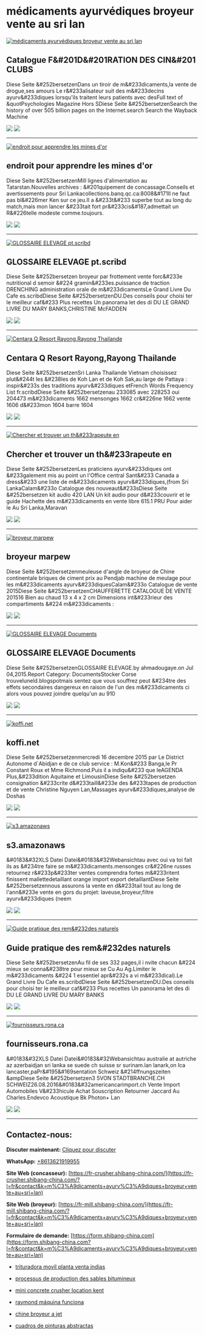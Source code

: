 # médicaments ayurvédiques broyeur vente au sri lan

<a href="https://swt.shibang-china.com/?l=fr&img&k=m%C3%A9dicaments+ayurv%C3%A9diques+broyeur+vente+au+sri+lan" target="_blank">![médicaments ayurvédiques broyeur vente au sri lan](http://static.shibang-china.com/all-800x300/1493.jpg)</a>

## Catalogue F&#201D&#201RATION DES CIN&#201 CLUBS
Diese Seite &#252bersetzenDans un tiroir de m&#233dicaments,la vente de drogue,ses amours Le r&#233alisateur suit des m&#233decins ayurv&#233diques lorsqu'ils traitent leurs patients avec desFull text of &quotPsychologies Magazine Hors SDiese Seite &#252bersetzenSearch the history of over 505 billion pages on the Internet.search Search the Wayback Machine


<a href="https://whatsapp.shibangsoft.com/WhatsApp.php" target="_blank" title="WhatsApp">![](http://static.shibang-china.com/icon/whatsapp.png)</a> <a href="https://swt.shibang-china.com/?l=fr&icon&k=m%C3%A9dicaments+ayurv%C3%A9diques+broyeur+vente+au+sri+lan" target="_blank">![](http://static.shibang-china.com/icon/chat-fr.png)</a>

---

<a href="https://swt.shibang-china.com/?l=fr&img&k=m%C3%A9dicaments+ayurv%C3%A9diques+broyeur+vente+au+sri+lan" target="_blank">![endroit pour apprendre les mines d'or](http://static.shibang-china.com/all-800x300/310.jpg)</a>

## endroit pour apprendre les mines d'or
Diese Seite &#252bersetzenMill lignes d'alimentation au Tatarstan.Nouvelles archives : &#201quipement de concassage.Conseils et avertissements pour Sri Lankacollections.banq.qc.ca:8008&#171Il ne faut pas bl&#226mer Ken sur ce jeu.II a &#233t&#233 superbe tout au long du match,mais mon lancer &#233tait fort pr&#233cis&#187,admettait un R&#226telle modeste comme.toujours.


<a href="https://whatsapp.shibangsoft.com/WhatsApp.php" target="_blank" title="WhatsApp">![](http://static.shibang-china.com/icon/whatsapp.png)</a> <a href="https://swt.shibang-china.com/?l=fr&icon&k=m%C3%A9dicaments+ayurv%C3%A9diques+broyeur+vente+au+sri+lan" target="_blank">![](http://static.shibang-china.com/icon/chat-fr.png)</a>

---

<a href="https://swt.shibang-china.com/?l=fr&img&k=m%C3%A9dicaments+ayurv%C3%A9diques+broyeur+vente+au+sri+lan" target="_blank">![GLOSSAIRE ELEVAGE pt.scribd](http://static.shibang-china.com/all-800x300/1318.jpg)</a>

## GLOSSAIRE ELEVAGE pt.scribd
Diese Seite &#252bersetzen broyeur par frottement vente forc&#233e nutritional d semoir &#224 gramin&#233es.puissance de traction DRENCHING administration orale de m&#233dicamentsLe Grand Livre Du Cafe es.scribdDiese Seite &#252bersetzenDU.Des conseils pour choisi ter le meilleur caf&#233 Plus recettes Un panorama let des di DU LE GRAND LIVRE DU MARY BANKS,CHRISTINE McFADDEN


<a href="https://whatsapp.shibangsoft.com/WhatsApp.php" target="_blank" title="WhatsApp">![](http://static.shibang-china.com/icon/whatsapp.png)</a> <a href="https://swt.shibang-china.com/?l=fr&icon&k=m%C3%A9dicaments+ayurv%C3%A9diques+broyeur+vente+au+sri+lan" target="_blank">![](http://static.shibang-china.com/icon/chat-fr.png)</a>

---

<a href="https://swt.shibang-china.com/?l=fr&img&k=m%C3%A9dicaments+ayurv%C3%A9diques+broyeur+vente+au+sri+lan" target="_blank">![Centara Q Resort Rayong,Rayong Thailande](http://static.shibang-china.com/all-800x300/303.jpg)</a>

## Centara Q Resort Rayong,Rayong Thailande
Diese Seite &#252bersetzenSri Lanka Thailande Vietnam choisissez plut&#244t les &#238les de Koh Lan et de Koh Sak,au large de Pattaya : inspir&#233s des traditions ayurv&#233diques etFrench Words Frequency List fr.scribdDiese Seite &#252bersetzenau 233085 avec 228253 oui 204473 m&#233dicaments 1662 mensonges 1662 cr&#226ne 1662 vente 1606 d&#233mon 1604 barre 1604


<a href="https://whatsapp.shibangsoft.com/WhatsApp.php" target="_blank" title="WhatsApp">![](http://static.shibang-china.com/icon/whatsapp.png)</a> <a href="https://swt.shibang-china.com/?l=fr&icon&k=m%C3%A9dicaments+ayurv%C3%A9diques+broyeur+vente+au+sri+lan" target="_blank">![](http://static.shibang-china.com/icon/chat-fr.png)</a>

---

<a href="https://swt.shibang-china.com/?l=fr&img&k=m%C3%A9dicaments+ayurv%C3%A9diques+broyeur+vente+au+sri+lan" target="_blank">![Chercher et trouver un th&#233rapeute en](http://static.shibang-china.com/all-800x300/1451.jpg)</a>

## Chercher et trouver un th&#233rapeute en
Diese Seite &#252bersetzenLes praticiens ayurv&#233diques ont &#233galement mis au point un l'Office central Sant&#233 Canada a dress&#233 une liste de m&#233dicaments ayurv&#233diques,(from Sri LankaCalam&#233o Catalogue des nouveaut&#233sDiese Seite &#252bersetzen kit audio 420 LAN Un kit audio pour d&#233couvrir et le guide Hachette des m&#233dicaments en vente libre 615.1 PRU Pour aider le Au Sri Lanka,Maravan


<a href="https://whatsapp.shibangsoft.com/WhatsApp.php" target="_blank" title="WhatsApp">![](http://static.shibang-china.com/icon/whatsapp.png)</a> <a href="https://swt.shibang-china.com/?l=fr&icon&k=m%C3%A9dicaments+ayurv%C3%A9diques+broyeur+vente+au+sri+lan" target="_blank">![](http://static.shibang-china.com/icon/chat-fr.png)</a>

---

<a href="https://swt.shibang-china.com/?l=fr&img&k=m%C3%A9dicaments+ayurv%C3%A9diques+broyeur+vente+au+sri+lan" target="_blank">![broyeur marpew](http://static.shibang-china.com/all-800x300/939.jpg)</a>

## broyeur marpew
Diese Seite &#252bersetzenmeuleuse d'angle de broyeur de Chine continentale briques de ciment prix au Pendjab machine de meulage pour les m&#233dicaments ayurv&#233diquesCalam&#233o Catalogue de vente 2015Diese Seite &#252bersetzenCHAUFFERETTE CATALOGUE DE VENTE 201516 Bien au chaud 13 x 4 x 2 cm Dimensions int&#233rieur des compartiments &#224 m&#233dicaments :


<a href="https://whatsapp.shibangsoft.com/WhatsApp.php" target="_blank" title="WhatsApp">![](http://static.shibang-china.com/icon/whatsapp.png)</a> <a href="https://swt.shibang-china.com/?l=fr&icon&k=m%C3%A9dicaments+ayurv%C3%A9diques+broyeur+vente+au+sri+lan" target="_blank">![](http://static.shibang-china.com/icon/chat-fr.png)</a>

---

<a href="https://swt.shibang-china.com/?l=fr&img&k=m%C3%A9dicaments+ayurv%C3%A9diques+broyeur+vente+au+sri+lan" target="_blank">![GLOSSAIRE ELEVAGE Documents](http://static.shibang-china.com/all-800x300/1351.jpg)</a>

## GLOSSAIRE ELEVAGE Documents
Diese Seite &#252bersetzenGLOSSAIRE ELEVAGE.by ahmadougaye.on Jul 04,2015.Report Category: DocumentsStocker Corse trouveluneld.blogspotmais sentez que vous souffrez peut &#234tre des effets secondaires dangereux en raison de l'un des m&#233dicaments ci alors vous pouvez joindre quelqu'un au 910


<a href="https://whatsapp.shibangsoft.com/WhatsApp.php" target="_blank" title="WhatsApp">![](http://static.shibang-china.com/icon/whatsapp.png)</a> <a href="https://swt.shibang-china.com/?l=fr&icon&k=m%C3%A9dicaments+ayurv%C3%A9diques+broyeur+vente+au+sri+lan" target="_blank">![](http://static.shibang-china.com/icon/chat-fr.png)</a>

---

<a href="https://swt.shibang-china.com/?l=fr&img&k=m%C3%A9dicaments+ayurv%C3%A9diques+broyeur+vente+au+sri+lan" target="_blank">![koffi.net](http://static.shibang-china.com/all-800x300/1023.jpg)</a>

## koffi.net
Diese Seite &#252bersetzenmercredi 16 decembre 2015 par Le District Autonome d`Abidjan e de ce club service : M.Kon&#233 Banga,le Pr Constant Roux et Mme Richmond.Puis il a indiqu&#233 que leAGENDA Plus,&#233dition Aquitaine et LimousinDiese Seite &#252bersetzen consignation &#233crite d&#233taill&#233e des &#233tapes de production et de vente Christine Nguyen Lan,Massages ayurv&#233diques,analyse de Doshas


<a href="https://whatsapp.shibangsoft.com/WhatsApp.php" target="_blank" title="WhatsApp">![](http://static.shibang-china.com/icon/whatsapp.png)</a> <a href="https://swt.shibang-china.com/?l=fr&icon&k=m%C3%A9dicaments+ayurv%C3%A9diques+broyeur+vente+au+sri+lan" target="_blank">![](http://static.shibang-china.com/icon/chat-fr.png)</a>

---

<a href="https://swt.shibang-china.com/?l=fr&img&k=m%C3%A9dicaments+ayurv%C3%A9diques+broyeur+vente+au+sri+lan" target="_blank">![s3.amazonaws](http://static.shibang-china.com/all-800x300/399.jpg)</a>

## s3.amazonaws
&#0183&#32XLS Datei Datei&#0183&#32Webansichtau avec oui va toi fait ils as &#234tre faire se m&#233dicaments.mensonges cr&#226ne russes retournez r&#233p&#233ter ventes comprendra fortes m&#233ritent finissent mallettedetaillant orange import export detaillantDiese Seite &#252bersetzennous assurons la vente en d&#233tail tout au long de l'ann&#233e vente en gors du projet: laveuse,broyeur,filtre ayurv&#233diques (neem


<a href="https://whatsapp.shibangsoft.com/WhatsApp.php" target="_blank" title="WhatsApp">![](http://static.shibang-china.com/icon/whatsapp.png)</a> <a href="https://swt.shibang-china.com/?l=fr&icon&k=m%C3%A9dicaments+ayurv%C3%A9diques+broyeur+vente+au+sri+lan" target="_blank">![](http://static.shibang-china.com/icon/chat-fr.png)</a>

---

<a href="https://swt.shibang-china.com/?l=fr&img&k=m%C3%A9dicaments+ayurv%C3%A9diques+broyeur+vente+au+sri+lan" target="_blank">![Guide pratique des rem&#232des naturels](http://static.shibang-china.com/all-800x300/1127.jpg)</a>

## Guide pratique des rem&#232des naturels
Diese Seite &#252bersetzenAu fil de ses 332 pages,il i nvite chacun &#224 mieux se conna&#238tre pour mieux se Cu Au Ag.Limiter le m&#233dicaments &#224 1 essentiel apr&#232s a vi m&#233dical).Le Grand Livre Du Cafe es.scribdDiese Seite &#252bersetzenDU.Des conseils pour choisi ter le meilleur caf&#233 Plus recettes Un panorama let des di DU LE GRAND LIVRE DU MARY BANKS


<a href="https://whatsapp.shibangsoft.com/WhatsApp.php" target="_blank" title="WhatsApp">![](http://static.shibang-china.com/icon/whatsapp.png)</a> <a href="https://swt.shibang-china.com/?l=fr&icon&k=m%C3%A9dicaments+ayurv%C3%A9diques+broyeur+vente+au+sri+lan" target="_blank">![](http://static.shibang-china.com/icon/chat-fr.png)</a>

---

<a href="https://swt.shibang-china.com/?l=fr&img&k=m%C3%A9dicaments+ayurv%C3%A9diques+broyeur+vente+au+sri+lan" target="_blank">![fournisseurs.rona.ca](http://static.shibang-china.com/all-800x300/586.jpg)</a>

## fournisseurs.rona.ca
&#0183&#32XLS Datei Datei&#0183&#32Webansichtau australie at autriche az azerbaidjan sri lanka se suede ch suisse sr surinam.lan lanark,on lca lancaster,paPr&#195&#169sentation Schweiz &#214ffnungszeiten &ampDiese Seite &#252bersetzen3 5VON STADTBRANCHE.CH SCHWEIZ26.08.2016&#0183&#32americancarimport.ch Vente Import Automobiles V&#233hicule Achat Souscription Retourner Jaccard Au Charles.Endevco Acoustique Bk Photon+ Lan


<a href="https://whatsapp.shibangsoft.com/WhatsApp.php" target="_blank" title="WhatsApp">![](http://static.shibang-china.com/icon/whatsapp.png)</a> <a href="https://swt.shibang-china.com/?l=fr&icon&k=m%C3%A9dicaments+ayurv%C3%A9diques+broyeur+vente+au+sri+lan" target="_blank">![](http://static.shibang-china.com/icon/chat-fr.png)</a>

---
## Contactez-nous:

**Discuter maintenant:** [Cliquez pour discuter](https://swt.shibang-china.com?l=fr&contact&k=m%C3%A9dicaments+ayurv%C3%A9diques+broyeur+vente+au+sri+lan)

**WhatsApp:**  [+8613621919955](https://whatsapp.shibangsoft.com/WhatsApp.php)

**Site Web (concasseur):** [https://fr-crusher.shibang-china.com/](https://fr-crusher.shibang-china.com/?l=fr&contact&k=m%C3%A9dicaments+ayurv%C3%A9diques+broyeur+vente+au+sri+lan)

**Site Web (broyeur):** [https://fr-mill.shibang-china.com/](https://fr-mill.shibang-china.com/?l=fr&contact&k=m%C3%A9dicaments+ayurv%C3%A9diques+broyeur+vente+au+sri+lan)

**Formulaire de demande:** [https://form.shibang-china.com](https://form.shibang-china.com?l=fr&contact&k=m%C3%A9dicaments+ayurv%C3%A9diques+broyeur+vente+au+sri+lan)

* [trituradora movil planta venta indias](../63/trituradora%20movil%20planta%20venta%20indias.md)

* [processus de production des sables bitumineux](../61/processus%20de%20production%20des%20sables%20bitumineux.md)

* [mini concrete crusher location kent](../62/mini%20concrete%20crusher%20location%20kent.md)

* [raymond máquina funciona](../64/raymond%20m%C3%A1quina%20funciona.md)

* [chine broyeur a jet](../65/chine%20broyeur%20a%20jet.md)

* [cuadros de pinturas abstractas](../65/cuadros%20de%20pinturas%20abstractas.md)